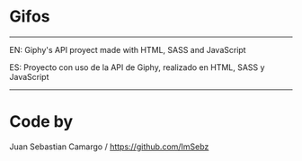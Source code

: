 # Gifos
***
EN: Giphy's API proyect made with HTML, SASS and JavaScript

ES: Proyecto con uso de la API de Giphy, realizado en HTML, SASS y JavaScript

***
# Code by
Juan Sebastian Camargo / https://github.com/ImSebz

